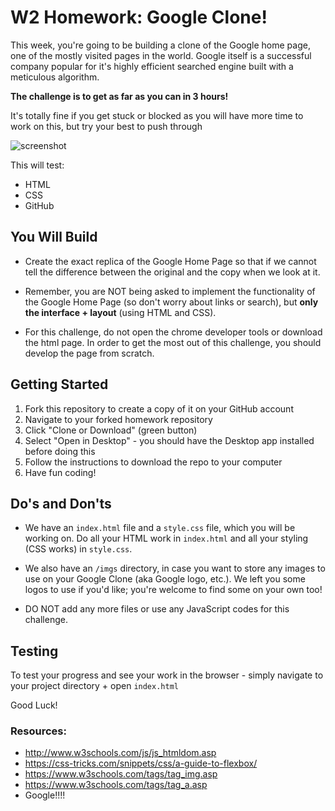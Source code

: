 # W2 Homework: Google Clone!

This week, you're going to be building a clone of the Google home page, one of the mostly visited pages in the world. Google itself is a successful company popular for it's highly efficient searched engine built with a meticulous algorithm.

**The challenge is to get as far as you can in 3 hours!**

It's totally fine if you get stuck or blocked as you will have more time to work on this, but try your best to push through

![screenshot](https://blog.kissmetrics.com/wp-content/uploads/2015/09/google-homepage-screenshot.png)

This will test:

- HTML
- CSS
- GitHub

## You Will Build

+ Create the exact replica of the Google Home Page so that if we cannot tell the difference between the original and the copy when we look at it. 

+ Remember, you are NOT being asked to implement the functionality of the Google Home Page (so don't worry about links or search), but **only the interface + layout** (using HTML and CSS). 

+ For this challenge, do not open the chrome developer tools or download the html page. In order to get the most out of this challenge, you should develop the page from scratch.


## Getting Started
1. Fork this repository to create a copy of it on your GitHub account
2. Navigate to your forked homework repository
3. Click "Clone or Download" (green button) 
4. Select "Open in Desktop" - you should have the Desktop app installed before doing this
5. Follow the instructions to download the repo to your computer
6. Have fun coding!

## Do's and Don'ts

+ We have an `index.html` file and a `style.css` file, which you will be working on. Do all your HTML work in `index.html` and all your styling (CSS works) in `style.css`. 

+ We also have an `/imgs` directory, in case you want to store any images to use on your Google Clone (aka Google logo, etc.).  We left you some logos to use if you'd like; you're welcome to find some on your own too!

+ DO NOT add any more files or use any JavaScript codes for this challenge. 

## Testing

To test your progress and see your work in the browser - simply navigate to your project directory + open `index.html`

Good Luck!

### Resources:
- <http://www.w3schools.com/js/js_htmldom.asp>
- <https://css-tricks.com/snippets/css/a-guide-to-flexbox/>
- <https://www.w3schools.com/tags/tag_img.asp>
- <https://www.w3schools.com/tags/tag_a.asp>
- Google!!!!
